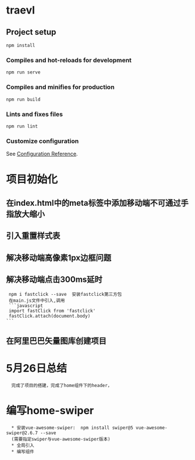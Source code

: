 # traevl

## Project setup
```
npm install
```

### Compiles and hot-reloads for development
```
npm run serve
```

### Compiles and minifies for production
```
npm run build
```

### Lints and fixes files
```
npm run lint
```

### Customize configuration
See [Configuration Reference](https://cli.vuejs.org/config/).


# 项目初始化
 
 ## 在index.html中的meta标签中添加移动端不可通过手指放大缩小
 ## 引入重置样式表 
 ## 解决移动端高像素1px边框问题
 ## 解决移动端点击300ms延时
     npm i fastclick --save  安装fastclick第三方包
     在main.js文件中引入,调用
     ```javascript
     import fastClick from 'fastclick'
     fastClick.attach(document.body)
    ```
 ## 在阿里巴巴矢量图库创建项目

 # 5月26日总结
      完成了项目的搭建，完成了home组件下的header，
  

# 编写home-swiper
      * 安装vue-awesome-swiper:  npm install swiper@5 vue-awesome-swiper@2.6.7 --save   
      (需要指定swiper与vue-awesome-swiper版本)
      * 全局引入
      * 编写组件